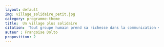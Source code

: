 ```yaml
---
layout: default
img: village_solidaire_petit.jpg
category: programme-theme
title:  Un village plus solidaire
citation: 'Tout groupe humain prend sa richesse dans la communication <br> l’entraide et la solidarité visant à un but commun : l’épanouissement de chacun dans le respect des différences'
auteur : Françoise Dolto
proposition: 2
---
```

